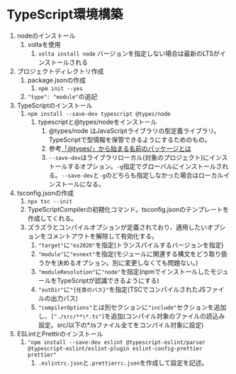 # TypeScript環境構築

1. nodeのインストール
   1. voltaを使用
      1. `volta install node` バージョンを指定しない場合は最新のLTSがインストールされる
2. プロジェクトディレクトリ作成
   1. package.jsonの作成
      1. `npm init --yes`
   2. `"type": "module"`の追記
3. TypeScriptのインストール
   1. `npm install --save-dev typescript @types/node`
      1. typescriptと@types/nodeをインストール
         1. @types/node はJavaScriptライブラリの型定義ライブラリ。TypeScriptで型情報を保管できるようにするためのもの。
         2. 参考[「@types/」から始まる名前のパッケージとは](https://qiita.com/pepo/items/81e2b71b624633ba272e)
         3. `--save-dev`はライブラリローカル(対象のプロジェクト)にインストールするオプション。`-g`指定でグローバルにインストールされる。`--save-dev`と`-g`のどちらも指定しなかった場合はローカルインストールになる。
4. tsconfig.jsonの作成
   1. `npx tsc --init`
   2. TypeScriptCompilerの初期化コマンド。tsconfig.jsonのテンプレートを作成してくれる。
   3. ズラズラとコンパイルオプションが定義されており、適用したいオプションをコメントアウトを解除して有効化する。
      1. `"target"`に`"es2020"`を指定(トランスパイルするバージョンを指定)
      2. `"module"`に`"esnext"`を指定(モジュールに関連する構文をどう取り扱うかを決めるオプション。別に変更しなくても問題ない。)
      3. `"moduleResolution"`に`"node"`を指定(npmでインストールしたモジュールをTypeScriptが認識できるようにする)
      4. `"outDir"`に`"{任意のパス}"`を指定(TSCでコンパイルされたJSファイルの出力パス)
      5. `"compilerOptions"`とは別セクションに`"include"`セクションを追加し、`["./src/**\*.ts"]`を追加(コンパイル対象のファイルの読込み設定。src/以下の\*.tsファイル全てをコンパイル対象に設定)
5. ESLintとPrettirのインストール
   1. `"npm install --save-dev eslint @typescript-eslint/parser @typescript-eslint/eslint-plugin eslint-config-prettier prettier"`
      1. `.eslintrc.json`と`.prettierrc.json`を作成して設定を記述。

